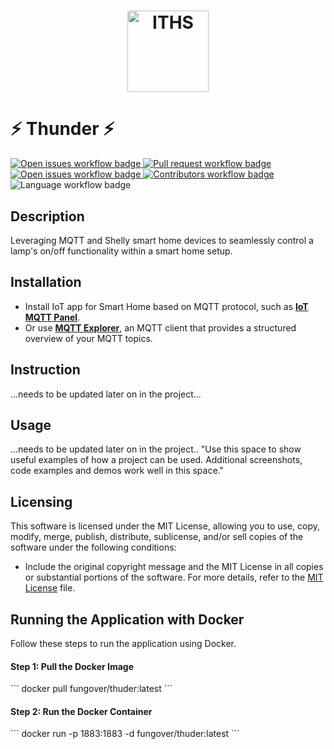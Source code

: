 <h1 align="center">
    <img src="https://www.iths.se/wp-content/uploads/2016/02/ithslogoliggandeposrgb-1024x207.png" height="130" alt="ITHS">
</h1>

# ⚡ Thunder ⚡

<section>
    <a href="https://github.com/fungover/thunder/issues">
        <img src="https://img.shields.io/github/issues-raw/fungover/thunder" alt="Open issues workflow badge"/>
    </a>
    <a href="https://github.com/fungover/thunder/pulls">
        <img src="https://img.shields.io/github/issues-pr/fungover/thunder" alt="Pull request workflow badge"/>
    </a>
    <a href="https://github.com/fungover/thunder/issues?q=is%3Aissue+is%3Aclosed">
        <img src="https://img.shields.io/github/issues-closed-raw/fungover/thunder" alt="Open issues workflow badge"/>
    </a>
    <a href="https://github.com/fungover/thunder/graphs/contributors">
        <img src="https://img.shields.io/github/contributors/fungover/thunder" alt="Contributors workflow badge"/>
    </a>
    <img src="https://img.shields.io/github/languages/top/fungover/thunder" alt="Language workflow badge"/>
</section>



## Description
Leveraging MQTT and Shelly smart home devices to seamlessly control a lamp's on/off functionality within a smart home setup.

## Installation
+ Install IoT app for Smart Home based on MQTT protocol, such as __[IoT MQTT Panel](https://play.google.com/store/apps/details?id=snr.lab.iotmqttpanel.prod&hl=sv&gl=DE)__.
+ Or use __[MQTT Explorer](https://mqtt-explorer.com/)__, an MQTT client that provides a structured overview of your MQTT topics.

## Instruction 
...needs to be updated later on in the project...

## Usage 
...needs to be updated later on in the project..
"Use this space to show useful examples of how a project can be used. Additional screenshots, code examples and demos work well in this space."

## Licensing
This software is licensed under the MIT License, allowing you to use, copy, modify, merge, publish, distribute, sublicense, and/or sell copies of the software under the following conditions:
+ Include the original copyright message and the MIT License in all copies or substantial portions of the software.
For more details, refer to the [MIT License](LICENSE) file.

## Running the Application with Docker

Follow these steps to run the application using Docker.

#### Step 1: Pull the Docker Image

\`\`\`
docker pull fungover/thuder:latest
\`\`\`
#### Step 2: Run the Docker Container

\`\`\`
docker run -p 1883:1883 -d fungover/thuder:latest
\`\`\`